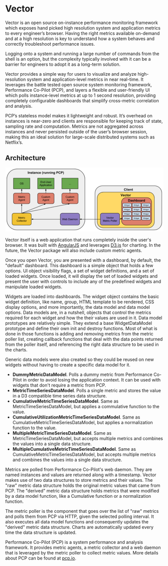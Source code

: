 # Vector

Vector is an open source on-instance performance monitoring framework which exposes hand picked high resolution system and application metrics to every engineer’s browser. Having the right metrics available on-demand and at a high resolution is key to understand how a system behaves and correctly troubleshoot performance issues.

Logging onto a system and running a large number of commands from the shell is an option, but the complexity typically involved with it can be a barrier for engineers to adopt it as a long-term solution.

Vector provides a simple way for users to visualize and analyze high-resolution system and application-level metrics in near real-time. It leverages the battle tested open source system monitoring framework, Performance Co-Pilot (PCP), and layers a flexible and user-friendly UI which polls instance-level metrics at up to 1 second resolution, providing completely configurable dashboards that simplify cross-metric correlation and analysis.

PCP’s stateless model makes it lightweight and robust. It’s overhead on instances is near-zero and clients are responsible for keeping track of state, sampling rate and computation. Metrics are not aggregated across instances and never persisted outside of the user’s browser session, making this an ideal solution for large-scale distributed systems such as Netflix’s.

## Architecture

![High-Level Architecture](architecture.png)

Vector itself is a web application that runs completely inside the user's browser. It was built with [AngularJS](https://angularjs.org/) and leverages [D3.js](http://d3js.org/) for charting. In the future, the Vector package will also include custom metric agents.

Once you open Vector, you are presented with a dashboard, by default, the "default" dashboard. This dashboard is a simple object that holds a few options. UI object visibility flags, a set of widget definitions, and a set of loaded widgets. Once loaded, it will display the set of loaded widgets and present the user with controls to include any of the predefined widgets and manipulate loaded widgets.

Widgets are loaded into dashboards. The widget object contains the basic widget definition, like name, group, HTML template to be rendered, CSS display options, and more importantly, the data model and data model options. Data models are, in a nutshell, objects that control the metrics required for each widget and how the their values are used in it. Data model prototypes are relatively simple. They extend a base WidgetDataModel prototype and define their own init and destroy functions. Most of what is done in those functions is adding and removing metrics from the metric poller list, creating callback functions that deal with the data points returned from the poller itself, and referencing the right data structure to be used in the charts.

Generic data models were also created so they could be reused on new widgets without having to create a specific data model for it.

* **DummyMetricDataModel**. Polls a dummy metric from Performance Co-Pilot in order to avoid losing the application context. It can be used with widgets that don't require a metric from PCP.
* **MetricTimeSeriesDataModel**. Polls a single metric and stores the value in a D3 compatible time series data structure.
* **CumulativeMetricTimeSeriesDataModel**. Same as MetricTimeSeriesDataModel, but applies a commulative function to the value.
* **CumulativeUtilizationMetricTimeSeriesDataModel**. Same as CumulativeMetricTimeSeriesDataModel, but applies a normalization function to the value.
* **MultipleMetricTimeSeriesDataModel**. Same as MetricTimeSeriesDataModel, but accepts multiple metrics and combines the values into a single data structure.
* **MultipleCumulativeMetricTimeSeriesDataModel**. Same as CumulativeMetricTimeSeriesDataModel, but accepts multiple metrics and combines the values into a single data structure.

Metrics are polled from Performance Co-Pilot's web daemon. They are named instances and values are returned along with a timestamp. Vector makes use of two data structures to store metrics and their values. The "raw" metric data structure holds the original metric values that came from PCP. The "derived" metric data structure holds metrics that were modified by a data model function, like a Cumulative function or a normalization function.

The metric poller is the component that goes over the list of "raw" metrics and polls them from PCP via HTTP, given the selected polling interval. It also executes all data model functions and consequently updates the "derived" metric data structure. Charts are automatically updated every time the data structure is updated.

Performance Co-Pilot (PCP) is a system performance and analysis framework. It provides metric agents, a metric collector and a web daemon that is leveraged by the metric poller to collect metric values. More details about PCP can be found at [pcp.io](http://pcp.io/documentation.html).
